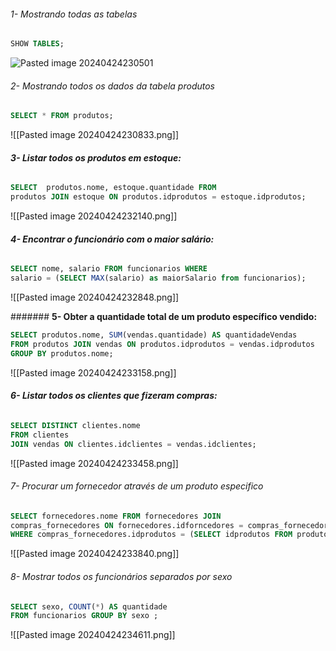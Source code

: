 ######  1- Mostrando todas as tabelas

```sql
SHOW TABLES;
```
![Pasted image 20240424230501](https://github.com/RickLinuux/projeto-mysql/assets/156127952/1a6698e9-8177-4fdf-aec4-aa50b89cce5f)


###### 2- Mostrando todos os dados da tabela produtos
```sql
SELECT * FROM produtos;
```
![[Pasted image 20240424230833.png]]

###### **3- Listar todos os produtos em estoque:**
```sql
SELECT  produtos.nome, estoque.quantidade FROM  
produtos JOIN estoque ON produtos.idprodutos = estoque.idprodutos;
```
![[Pasted image 20240424232140.png]]

###### **4- Encontrar o funcionário com o maior salário:**
```sql
SELECT nome, salario FROM funcionarios WHERE  
salario = (SELECT MAX(salario) as maiorSalario from funcionarios);
```
![[Pasted image 20240424232848.png]]

####### **5- Obter a quantidade total de um produto específico vendido:**
```sql
SELECT produtos.nome, SUM(vendas.quantidade) AS quantidadeVendas  
FROM produtos JOIN vendas ON produtos.idprodutos = vendas.idprodutos  
GROUP BY produtos.nome;
```
![[Pasted image 20240424233158.png]]

###### **6- Listar todos os clientes que fizeram compras:**
```sql
SELECT DISTINCT clientes.nome  
FROM clientes  
JOIN vendas ON clientes.idclientes = vendas.idclientes;
```
![[Pasted image 20240424233458.png]]


###### 7- Procurar um fornecedor através de um produto especifico


```sql
SELECT fornecedores.nome FROM fornecedores JOIN  
compras_fornecedores ON fornecedores.idforncedores = compras_fornecedores.idforncedores  
WHERE compras_fornecedores.idprodutos = (SELECT idprodutos FROM produtos WHERE nome = 'Arroz');
```
![[Pasted image 20240424233840.png]]

###### 8- Mostrar todos os funcionários separados por sexo
```sql
SELECT sexo, COUNT(*) AS quantidade  
FROM funcionarios GROUP BY sexo ;
```
![[Pasted image 20240424234611.png]]
